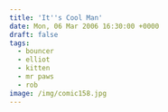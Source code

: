 ```yaml
---
title: 'It''s Cool Man'
date: Mon, 06 Mar 2006 16:30:00 +0000
draft: false
tags:
  - bouncer
  - elliot
  - kitten
  - mr paws
  - rob
image: /img/comic158.jpg
---
```


